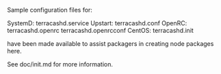 Sample configuration files for:

SystemD: terracashd.service
Upstart: terracashd.conf
OpenRC:  terracashd.openrc
         terracashd.openrcconf
CentOS:  terracashd.init

have been made available to assist packagers in creating node packages here.

See doc/init.md for more information.

